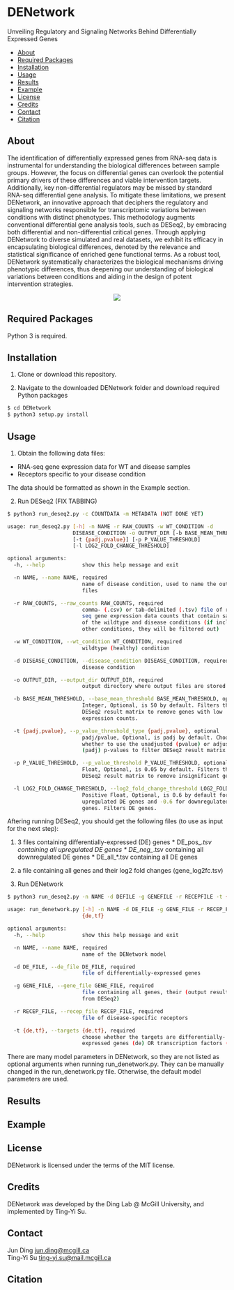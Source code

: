 # DENetwork
Unveiling Regulatory and Signaling Networks Behind Differentially Expressed Genes

  * [About](#about)
  * [Required Packages](#required-packages)
  * [Installation](#installation)
  * [Usage](#usage)
  * [Results](#results)
  * [Example](#example)
  * [License](#license)
  * [Credits](#credits)
  * [Contact](#contact)
  * [Citation](#citation)


## About

The identification of differentially expressed genes from RNA-seq data is instrumental for understanding the biological differences between sample groups. However, the focus on differential genes can overlook the potential primary drivers of these differences and viable intervention targets. Additionally, key non-differential regulators may be missed by standard RNA-seq differential gene analysis. To mitigate these limitations, we present DENetwork, an innovative approach that deciphers the regulatory and signaling networks responsible for transcriptomic variations between conditions with distinct phenotypes. This methodology augments conventional differential gene analysis tools, such as DESeq2, by embracing both differential and non-differential critical genes. Through applying DENetwork to diverse simulated and real datasets, we exhibit its efficacy in encapsulating biological differences, denoted by the relevance and statistical significance of enriched gene functional terms. As a robust tool, DENetwork systematically characterizes the biological mechanisms driving phenotypic differences, thus deepening our understanding of biological variations between conditions and aiding in the design of potent intervention strategies.

<p align="center"> 
  <img src="https://github.com/mcgilldinglab/DENetwork/blob/main/images/github_denetwork.svg" />
</p> 

## Required Packages

Python 3 is required.

## Installation

1. Clone or download this repository.

2. Navigate to the downloaded DENetwork folder and download required Python packages

```bash
$ cd DENetwork
$ python3 setup.py install
```

## Usage

1. Obtain the following data files:
  * RNA-seq gene expression data for WT and disease samples
  * Receptors specific to your disease condition

The data should be formatted as shown in the Example section. 

2. Run DESeq2 (FIX TABBING)

```bash
$ python3 run_deseq2.py -c COUNTDATA -m METADATA (NOT DONE YET)
```

```bash
usage: run_deseq2.py [-h] -n NAME -r RAW_COUNTS -w WT_CONDITION -d
                     DISEASE_CONDITION -o OUTPUT_DIR [-b BASE_MEAN_THRESHOLD]
                     [-t {padj,pvalue}] [-p P_VALUE_THRESHOLD]
                     [-l LOG2_FOLD_CHANGE_THRESHOLD]

optional arguments:
  -h, --help            show this help message and exit

  -n NAME, --name NAME, required
                        name of disease condition, used to name the output
                        files

  -r RAW_COUNTS, --raw_counts RAW_COUNTS, required
                        comma- (.csv) or tab-delimited (.tsv) file of raw RNA-
                        seq gene expression data counts that contain samples
                        of the wildtype and disease conditions (if includes
                        other conditions, they will be filtered out)

  -w WT_CONDITION, --wt_condition WT_CONDITION, required
                        wildtype (healthy) condition

  -d DISEASE_CONDITION, --disease_condition DISEASE_CONDITION, required
                        disease condition

  -o OUTPUT_DIR, --output_dir OUTPUT_DIR, required
                        output directory where output files are stored

  -b BASE_MEAN_THRESHOLD, --base_mean_threshold BASE_MEAN_THRESHOLD, optional
                        Integer, Optional, is 50 by default. Filters the
                        DESeq2 result matrix to remove genes with low
                        expression counts.

  -t {padj,pvalue}, --p_value_threshold_type {padj,pvalue}, optional
                        padj/pvalue, Optional, is padj by default. Choose
                        whether to use the unadjusted (pvalue) or adjusted
                        (padj) p-values to filter DESeq2 result matrix.

  -p P_VALUE_THRESHOLD, --p_value_threshold P_VALUE_THRESHOLD, optional
                        Float, Optional, is 0.05 by default. Filters the
                        DESeq2 result matrix to remove insignificant genes.

  -l LOG2_FOLD_CHANGE_THRESHOLD, --log2_fold_change_threshold LOG2_FOLD_CHANGE_THRESHOLD, optional
                        Positive Float, Optional, is 0.6 by default for
                        upregulated DE genes and -0.6 for downregulated DE
                        genes. Filters DE genes.
```

Aftering running DESeq2, you should get the following files (to use as input for the next step):
  1. 3 files containing differentially-expressed (DE) genes
    * DE_pos_*.tsv containing all upregulated DE genes
    * DE_neg_*.tsv containing all downregulated DE genes
    * DE_all_*.tsv containing all DE genes
  2. a file containing all genes and their log2 fold changes (gene_log2fc.tsv)

3. Run DENetwork

```bash
$ python3 run_deseq2.py -n NAME -d DEFILE -g GENEFILE -r RECEPFILE -t {de,tf}
```

```bash
usage: run_denetwork.py [-h] -n NAME -d DE_FILE -g GENE_FILE -r RECEP_FILE -t
                        {de,tf}

optional arguments:
  -h, --help            show this help message and exit

  -n NAME, --name NAME, required
                        name of the DENetwork model

  -d DE_FILE, --de_file DE_FILE, required
                        file of differentially-expressed genes

  -g GENE_FILE, --gene_file GENE_FILE, required
                        file containing all genes, their (output result matrix
                        from DESeq2)

  -r RECEP_FILE, --recep_file RECEP_FILE, required
                        file of disease-specific receptors

  -t {de,tf}, --targets {de,tf}, required
                        choose whether the targets are differentially-
                        expressed genes (de) OR transcription factors (tf)
```

There are many model parameters in DENetwork, so they are not listed as optional arguments when running run_denetwork.py. They can be manually changed in the run_denetwork.py file. Otherwise, the default model parameters are used.

## Results

## Example

## License
DENetwork is licensed under the terms of the MIT license.

## Credits
DENetwork was developed by the Ding Lab @ McGill University, and implemented by Ting-Yi Su.

## Contact
Jun Ding jun.ding@mcgill.ca <br />
Ting-Yi Su ting-yi.su@mail.mcgill.ca

## Citation
